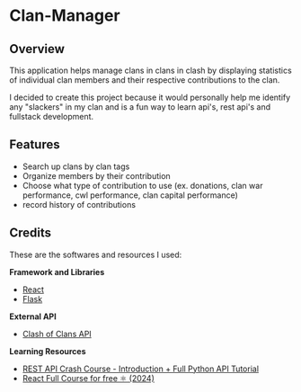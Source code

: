 # Clan-Manager

## Overview
This application helps manage clans in clans in clash by displaying statistics of individual clan members and their respective contributions to the clan.

I decided to create this project because it would personally help me identify any "slackers" in my clan and is a fun way to learn api's, rest api's and fullstack development.

## Features
- Search up clans by clan tags
- Organize members by their contribution 
- Choose what type of contribution to use (ex. donations, clan war performance, cwl performance, clan capital performance)
- record history of contributions

## Credits
These are the softwares and resources I used:

**Framework and Libraries**
- [React](https://react.dev/)
- [Flask](https://flask.palletsprojects.com/en/stable/)

**External API**
- [Clash of Clans API](https://developer.clashofclans.com/#/)

**Learning Resources**
- [REST API Crash Course - Introduction + Full Python API Tutorial](https://www.youtube.com/watch?v=qbLc5a9jdXo&ab_channel=CalebCurry)
- [React Full Course for free ⚛️ (2024)](https://www.youtube.com/watch?v=CgkZ7MvWUAA&t=16127s&ab_channel=BroCode)
